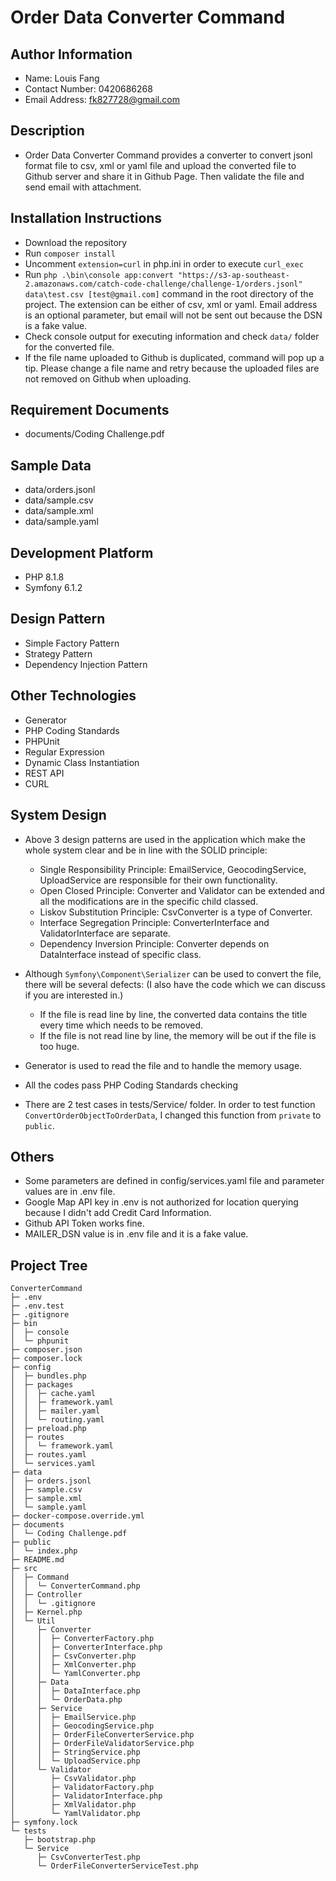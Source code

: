 # Order Data Converter Command

## Author Information

- Name: Louis Fang
- Contact Number: 0420686268
- Email Address: fk827728@gmail.com

## Description

- Order Data Converter Command provides a converter to convert jsonl format file to csv, xml or yaml file and upload the converted file to Github server and share it in Github Page. Then validate the file and send email with attachment.

## Installation Instructions

- Download the repository
- Run `composer install`
- Uncomment `extension=curl` in php.ini in order to execute `curl_exec`
- Run `php .\bin\console app:convert "https://s3-ap-southeast-2.amazonaws.com/catch-code-challenge/challenge-1/orders.jsonl" data\test.csv [test@gmail.com]` command in the root directory of the project. The extension can be either of csv, xml or yaml. Email address is an optional parameter, but email will not be sent out because the DSN is a fake value.
- Check console output for executing information and check `data/` folder for the converted file.
- If the file name uploaded to Github is duplicated, command will pop up a tip. Please change a file name and retry because the uploaded files are not removed on Github when uploading.

## Requirement Documents

- documents/Coding Challenge.pdf

## Sample Data

- data/orders.jsonl
- data/sample.csv
- data/sample.xml
- data/sample.yaml

## Development Platform

- PHP 8.1.8
- Symfony 6.1.2

## Design Pattern

- Simple Factory Pattern
- Strategy Pattern
- Dependency Injection Pattern

## Other Technologies

- Generator
- PHP Coding Standards
- PHPUnit
- Regular Expression
- Dynamic Class Instantiation
- REST API
- CURL

## System Design
- Above 3 design patterns are used in the application which make the whole system clear and be in line with the SOLID principle:
  - Single Responsibility Principle: EmailService, GeocodingService, UploadService are responsible for their own functionality.
  - Open Closed Principle: Converter and Validator can be extended and all the modifications are in the specific child classed.
  - Liskov Substitution Principle: CsvConverter is a type of Converter.
  - Interface Segregation Principle: ConverterInterface and ValidatorInterface are separate.
  - Dependency Inversion Principle: Converter depends on DataInterface instead of specific class.

- Although `Symfony\Component\Serializer` can be used to convert the file, there will be several defects: (I also have the code which we can discuss if you are interested in.)
  - If the file is read line by line, the converted data contains the title every time which needs to be removed. 
  - If the file is not read line by line, the memory will be out if the file is too huge.

- Generator is used to read the file and to handle the memory usage.

- All the codes pass PHP Coding Standards checking

- There are 2 test cases in tests/Service/ folder. In order to test function `ConvertOrderObjectToOrderData`, I changed this function from `private` to `public`.

## Others
- Some parameters are defined in config/services.yaml file and parameter values are in .env file.
- Google Map API key in .env is not authorized for location querying because I didn't add Credit Card Information.
- Github API Token works fine.
- MAILER_DSN value is in .env file and it is a fake value.

## Project Tree
```
ConverterCommand
├─ .env
├─ .env.test
├─ .gitignore
├─ bin
│  ├─ console
│  └─ phpunit
├─ composer.json
├─ composer.lock
├─ config
│  ├─ bundles.php
│  ├─ packages
│  │  ├─ cache.yaml
│  │  ├─ framework.yaml
│  │  ├─ mailer.yaml
│  │  └─ routing.yaml
│  ├─ preload.php
│  ├─ routes
│  │  └─ framework.yaml
│  ├─ routes.yaml
│  └─ services.yaml
├─ data
│  ├─ orders.jsonl
│  ├─ sample.csv
│  ├─ sample.xml
│  └─ sample.yaml
├─ docker-compose.override.yml
├─ documents
│  └─ Coding Challenge.pdf
├─ public
│  └─ index.php
├─ README.md
├─ src
│  ├─ Command
│  │  └─ ConverterCommand.php
│  ├─ Controller
│  │  └─ .gitignore
│  ├─ Kernel.php
│  └─ Util
│     ├─ Converter
│     │  ├─ ConverterFactory.php
│     │  ├─ ConverterInterface.php
│     │  ├─ CsvConverter.php
│     │  ├─ XmlConverter.php
│     │  └─ YamlConverter.php
│     ├─ Data
│     │  ├─ DataInterface.php
│     │  └─ OrderData.php
│     ├─ Service
│     │  ├─ EmailService.php
│     │  ├─ GeocodingService.php
│     │  ├─ OrderFileConverterService.php
│     │  ├─ OrderFileValidatorService.php
│     │  ├─ StringService.php
│     │  └─ UploadService.php
│     └─ Validator
│        ├─ CsvValidator.php
│        ├─ ValidatorFactory.php
│        ├─ ValidatorInterface.php
│        ├─ XmlValidator.php
│        └─ YamlValidator.php
├─ symfony.lock
└─ tests
   ├─ bootstrap.php
   └─ Service
      ├─ CsvConverterTest.php
      └─ OrderFileConverterServiceTest.php

```